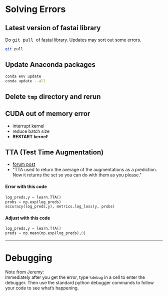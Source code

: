 # Solving Errors

## Latest version of fastai library
Do <kbd> git pull </kbd> of [fastai library](https://github.com/fastai/fastai).  Updates may sort out some errors.
```bash
git pull
```
## Update Anaconda packages
```bash
conda env update
conda update --all 
```

## Delete `tmp` directory and rerun  

## CUDA out of memory error
- interrupt kernel
- reduce batch size
- **RESTART kernel**!

## TTA (Test Time Augmentation)
- [forum post](http://forums.fast.ai/t/lesson-2-dog-breeds-error-on-call-of-accuracy-log-preds-y/11965)
- "TTA used to return the average of the augmentations as a prediction. Now it returns the set so you can do with them as you please."

#### Error with this code
```python
log_preds,y = learn.TTA()
probs = np.exp(log_preds)
accuracy(log_preds,y), metrics.log_loss(y, probs)
```
#### Adjust with this code
```python
log_preds,y = learn.TTA()
preds = np.mean(np.exp(log_preds),0)
```

---

# Debugging
Note from Jeremy:  
Immediately after you get the error, type `%debug` in a cell to enter the debugger. Then use the standard python debugger commands to follow your code to see what’s happening. 
